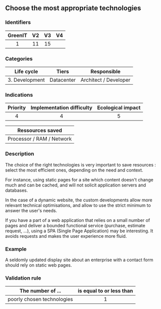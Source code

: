 ## Choose the most appropriate technologies

### Identifiers

| GreenIT | V2  | V3  | V4  |
|:-------:|:---:|:---:|:---:|
|    1    | 11  | 15  |     |

### Categories

|   Life cycle   |   Tiers    |      Responsible      |
|:--------------:|:----------:|:---------------------:|
| 3. Development | Datacenter | Architect / Developer |

### Indications

| Priority | Implementation difficulty | Ecological impact |
|:--------:|:-------------------------:|:-----------------:|
|    4     |             4             |         5         |

|     Ressources saved      |
|:-------------------------:|
| Processor / RAM / Network |

### Description

The choice of the right technologies is very important to save resources : select the most efficient ones, depending on
the need and context.

For instance, using static pages for a site which content doesn't change much and can be cached, and will not solicit application servers and databases.

In the case of a dynamic website, the custom developments allow more relevant technical optimisations, and allow to use
the strict minimum to answer the user's needs.

If you have a part of a web application that relies on a small number of pages and deliver a bounded functional service 
(purchase, estimate request, ...), using a SPA (Single Page Application) may be interesting. It avoids requests and makes
the user experience more fluid.

### Example

A seldomly updated display site about an enterprise with a contact form should rely on static web pages.

### Validation rule

| The number of ...          | is equal to or less than |  
|----------------------------|:------------------------:|
| poorly chosen technologies |            1             |
